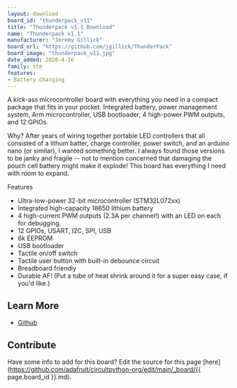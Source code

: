 ```yaml
---
layout: download
board_id: "thunderpack_v11"
title: "Thunderpack v1.1 Download"
name: "Thunderpack v1.1"
manufacturer: "Jeremy Gillick"
board_url: "https://github.com/jgillick/ThunderPack"
board_image: "thunderpack_v11.jpg"
date_added: 2020-4-16
family: stm
features:
- Battery Charging
---
```


A kick-ass microcontroller board with everything you need in a compact package that fits in your pocket. Integrated battery, power management system, Arm microcontroller, USB bootloader, 4 high-power PWM outputs, and 12 GPIOs.

Why? After years of wiring together portable LED controllers that all consisted of a lithum batter, charge controller, power switch, and an arduino nano (or similar), I wanted something better. I always found those versions to be janky and fragile -- not to mention concerned that damaging the pouch cell battery might make it explode! This board has everything I need with room to expand.

Features
 * Ultra-low-power 32-bit microcontroller (STM32L072xx)
* Integrated high-capacity 18650 lithium battery
* 4 high-current PWM outputs (2.3A per channel!) with an LED on each for debugging.
* 12 GPIOs, USART, I2C, SPI, USB
* 6k EEPROM
* USB bootloader
* Tactile on/off switch
* Tactile user button with built-in debounce circuit
* Breadboard friendly
* Durable AF! (Put a tube of heat shrink around it for a super easy case, if you'd like.)

## Learn More
* [Github](https://github.com/jgillick/ThunderPack)

## Contribute

Have some info to add for this board? Edit the source for this page [here](https://github.com/adafruit/circuitpython-org/edit/main/_board/{{ page.board_id }}.md).
